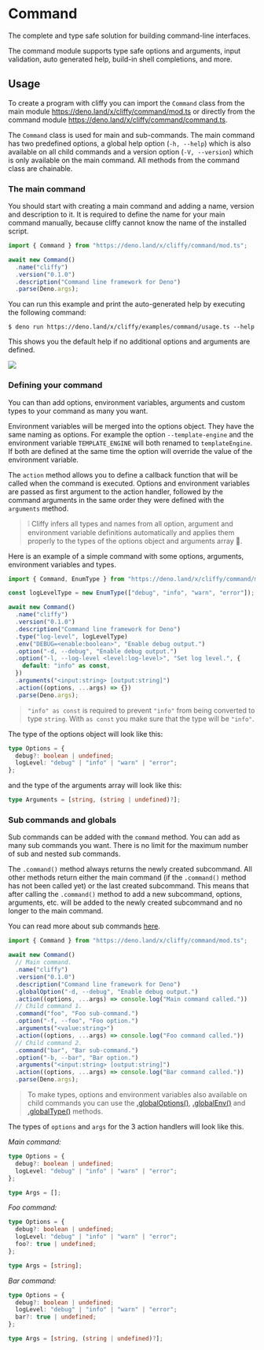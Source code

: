 # Command

The complete and type safe solution for building command-line interfaces.

The command module supports type safe options and arguments, input validation,
auto generated help, build-in shell completions, and more.

## Usage

To create a program with cliffy you can import the `Command` class from the main
module https://deno.land/x/cliffy/command/mod.ts or directly from the command
module https://deno.land/x/cliffy/command/command.ts.

The `Command` class is used for main and sub-commands. The main command has two
predefined options, a global help option (`-h, --help`) which is also available
on all child commands and a version option (`-V, --version`) which is only
available on the main command. All methods from the command class are chainable.

### The main command

You should start with creating a main command and adding a name, version and
description to it. It is required to define the name for your main command
manually, because cliffy cannot know the name of the installed script.

```typescript
import { Command } from "https://deno.land/x/cliffy/command/mod.ts";

await new Command()
  .name("cliffy")
  .version("0.1.0")
  .description("Command line framework for Deno")
  .parse(Deno.args);
```

You can run this example and print the auto-generated help by executing the
following command:

```console
$ deno run https://deno.land/x/cliffy/examples/command/usage.ts --help
```

This shows you the default help if no additional options and arguments are
defined.

![](assets/img/usage.gif)

### Defining your command

You can than add options, environment variables, arguments and custom types to
your command as many you want.

Environment variables will be merged into the options object. They have the same
naming as options. For example the option `--template-engine` and the
environment variable `TEMPLATE_ENGINE` will both renamed to `templateEngine`. If
both are defined at the same time the option will override the value of the
environment variable.

The `action` method allows you to define a callback function that will be called
when the command is executed. Options and environment variables are passed as
first argument to the action handler, followed by the command arguments in the
same order they were defined with the `arguments` method.

> ❕ Cliffy infers all types and names from all option, argument and environment
> variable definitions automatically and applies them properly to the types of
> the options object and arguments array 🚀.

Here is an example of a simple command with some options, arguments, environment
variables and types.

```typescript
import { Command, EnumType } from "https://deno.land/x/cliffy/command/mod.ts";

const logLevelType = new EnumType(["debug", "info", "warn", "error"]);

await new Command()
  .name("cliffy")
  .version("0.1.0")
  .description("Command line framework for Deno")
  .type("log-level", logLevelType)
  .env("DEBUG=<enable:boolean>", "Enable debug output.")
  .option("-d, --debug", "Enable debug output.")
  .option("-l, --log-level <level:log-level>", "Set log level.", {
    default: "info" as const,
  })
  .arguments("<input:string> [output:string]")
  .action((options, ...args) => {})
  .parse(Deno.args);
```

> `"info" as const` is required to prevent `"info"` from being converted to type
> `string`. With `as const` you make sure that the type will be `"info"`.

The type of the options object will look like this:

```ts
type Options = {
  debug?: boolean | undefined;
  logLevel: "debug" | "info" | "warn" | "error";
};
```

and the type of the arguments array will look like this:

```ts
type Arguments = [string, (string | undefined)?];
```

### Sub commands and globals

Sub commands can be added with the `command` method. You can add as many sub
commands you want. There is no limit for the maximum number of sub and nested
sub commands.

The `.command()` method always returns the newly created subcommand. All other
methods return either the main command (if the `.command()` method has not been
called yet) or the last created subcommand. This means that after calling the
`.command()` method to add a new subcommand, options, arguments, etc. will be
added to the newly created subcommand and no longer to the main command.

You can read more about sub commands [here](./sub_commands.md).

```typescript
import { Command } from "https://deno.land/x/cliffy/command/mod.ts";

await new Command()
  // Main command.
  .name("cliffy")
  .version("0.1.0")
  .description("Command line framework for Deno")
  .globalOption("-d, --debug", "Enable debug output.")
  .action((options, ...args) => console.log("Main command called."))
  // Child command 1.
  .command("foo", "Foo sub-command.")
  .option("-f, --foo", "Foo option.")
  .arguments("<value:string>")
  .action((options, ...args) => console.log("Foo command called."))
  // Child command 2.
  .command("bar", "Bar sub-command.")
  .option("-b, --bar", "Bar option.")
  .arguments("<input:string> [output:string]")
  .action((options, ...args) => console.log("Bar command called."))
  .parse(Deno.args);
```

> To make types, options and environment variables also available on child
> commands you can use the [.globalOptions()](./options.md#global-options),
> [.globalEnv()](./environment_variables.md#global-environment-variables) and
> [.globalType()](./types.md#global-types) methods.

The types of `options` and `args` for the 3 action handlers will look like this.

_Main command:_

```ts
type Options = {
  debug?: boolean | undefined;
  logLevel: "debug" | "info" | "warn" | "error";
};

type Args = [];
```

_Foo command:_

```ts
type Options = {
  debug?: boolean | undefined;
  logLevel: "debug" | "info" | "warn" | "error";
  foo?: true | undefined;
};

type Args = [string];
```

_Bar command:_

```ts
type Options = {
  debug?: boolean | undefined;
  logLevel: "debug" | "info" | "warn" | "error";
  bar?: true | undefined;
};

type Args = [string, (string | undefined)?];
```
